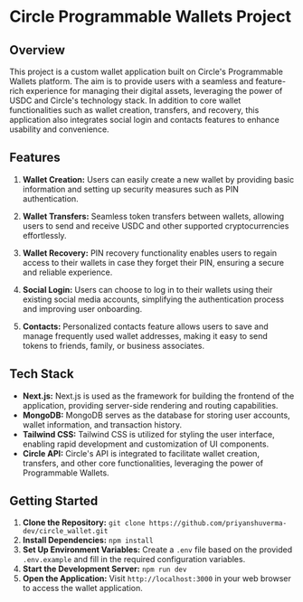 # Circle Programmable Wallets Project

## Overview

This project is a custom wallet application built on Circle's Programmable Wallets platform. The aim is to provide users with a seamless and feature-rich experience for managing their digital assets, leveraging the power of USDC and Circle's technology stack. In addition to core wallet functionalities such as wallet creation, transfers, and recovery, this application also integrates social login and contacts features to enhance usability and convenience.

## Features

1. **Wallet Creation:** Users can easily create a new wallet by providing basic information and setting up security measures such as PIN authentication.

2. **Wallet Transfers:** Seamless token transfers between wallets, allowing users to send and receive USDC and other supported cryptocurrencies effortlessly.

3. **Wallet Recovery:** PIN recovery functionality enables users to regain access to their wallets in case they forget their PIN, ensuring a secure and reliable experience.

4. **Social Login:** Users can choose to log in to their wallets using their existing social media accounts, simplifying the authentication process and improving user onboarding.

5. **Contacts:** Personalized contacts feature allows users to save and manage frequently used wallet addresses, making it easy to send tokens to friends, family, or business associates.

## Tech Stack

- **Next.js:** Next.js is used as the framework for building the frontend of the application, providing server-side rendering and routing capabilities.
- **MongoDB:** MongoDB serves as the database for storing user accounts, wallet information, and transaction history.
- **Tailwind CSS:** Tailwind CSS is utilized for styling the user interface, enabling rapid development and customization of UI components.
- **Circle API:** Circle's API is integrated to facilitate wallet creation, transfers, and other core functionalities, leveraging the power of Programmable Wallets.

## Getting Started

1. **Clone the Repository:** `git clone https://github.com/priyanshuverma-dev/circle_wallet.git`
2. **Install Dependencies:** `npm install`
3. **Set Up Environment Variables:** Create a `.env` file based on the provided `.env.example` and fill in the required configuration variables.
4. **Start the Development Server:** `npm run dev`
5. **Open the Application:** Visit `http://localhost:3000` in your web browser to access the wallet application.
